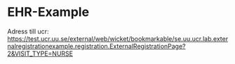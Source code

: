 EHR-Example
===========


Adress till ucr: https://test.ucr.uu.se/external/web/wicket/bookmarkable/se.uu.ucr.lab.externalregistrationexample.registration.ExternalRegistrationPage?2&VISIT_TYPE=NURSE


